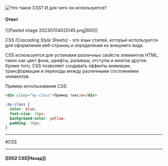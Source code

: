   
![Что такое CSS? И для чего он используется?](https://youtu.be/ycYp7CYOnO0?t=251)

#### Ответ

![[Pasted image 20230704025145.png|600]]

*CSS (Cascading Style Sheets)* - это язык стилей, который используется для оформления веб-страниц и определения их внешнего вида.

CSS используется для установки различных свойств элементов HTML, таких как цвет фона, шрифты, размеры, отступы и многое другое. Кроме того, CSS позволяет создавать эффекты анимации, трансформации и переходы между различными состояниями элементов.

Пример использования CSS:

```html
<div class="my-class">Пример текста</div>
```

```css
.my-class {
  color: blue;
  font-size: 16px;
  background-color: yellow;
  padding: 10px;
}
```

___
#CSS

___

#### [[002 CSS|Назад]]